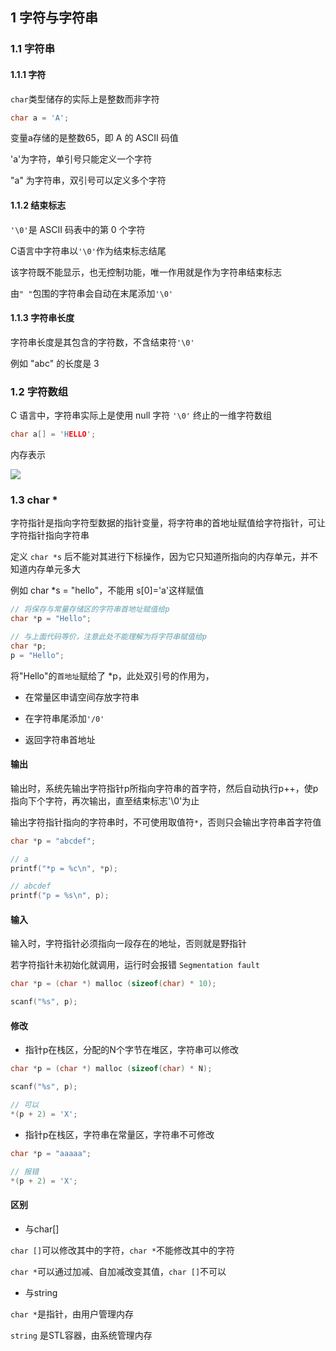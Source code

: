 <!--
 * @Description: 
 * @Version: 1.0
 * @Author: DaLao
 * @Email: dalao_li@163.com
 * @Date: 2021-11-13 23:31:24
 * @LastEditors: dalao
 * @LastEditTime: 2022-04-11 23:31:50
-->

## 1 字符与字符串


### 1.1 字符串


#### 1.1.1 字符

`char`类型储存的实际上是整数而非字符

```c
char a = 'A';
```

变量a存储的是整数65，即 A 的 ASCII 码值


'a'为字符，单引号只能定义一个字符

"a" 为字符串，双引号可以定义多个字符


#### 1.1.2 结束标志

`'\0'`是 ASCII 码表中的第 0 个字符

C语言中字符串以`'\0'`作为结束标志结尾

该字符既不能显示，也无控制功能，唯一作用就是作为字符串结束标志

由`" "`包围的字符串会自动在末尾添加`'\0'`


#### 1.1.3 字符串长度

字符串长度是其包含的字符数，不含结束符`'\0'`

例如 "abc" 的长度是 3


### 1.2 字符数组

C 语言中，字符串实际上是使用 null 字符 `'\0'` 终止的一维字符数组

```c
char a[] = 'HELLO';
```

内存表示

![](https://cdn.hurra.ltd/img/2022-4-5-2248.svg)



### 1.3 char \*

字符指针是指向字符型数据的指针变量，将字符串的首地址赋值给字符指针，可让字符指针指向字符串

定义 `char *s` 后不能对其进行下标操作，因为它只知道所指向的内存单元，并不知道内存单元多大

例如 char *s = "hello"，不能用 s[0]='a'这样赋值

```c
// 将保存与常量存储区的字符串首地址赋值给p
char *p = "Hello";

// 与上面代码等价，注意此处不能理解为将字符串赋值给p
char *p;
p = "Hello";
```

将"Hello"的`首地址`赋给了 *p，此处双引号的作用为，

- 在常量区申请空间存放字符串 

- 在字符串尾添加`'/0'`

- 返回字符串首地址


#### 输出

输出时，系统先输出字符指针p所指向字符串的首字符，然后自动执行p++，使p指向下个字符，再次输出，直至结束标志'\0'为止

输出字符指针指向的字符串时，不可使用取值符`*`，否则只会输出字符串首字符值

```c
char *p = "abcdef";

// a
printf("*p = %c\n", *p);

// abcdef
printf("p = %s\n", p);
```


#### 输入


输入时，字符指针必须指向一段存在的地址，否则就是野指针

若字符指针未初始化就调用，运行时会报错 `Segmentation fault`

```c
char *p = (char *) malloc (sizeof(char) * 10);

scanf("%s", p);
```


#### 修改

- 指针p在栈区，分配的N个字节在堆区，字符串可以修改

```c
char *p = (char *) malloc (sizeof(char) * N);

scanf("%s", p);

// 可以
*(p + 2) = 'X';
```

- 指针p在栈区，字符串在常量区，字符串不可修改

```c
char *p = "aaaaa";

// 报错
*(p + 2) = 'X';
```


#### 区别


- 与char[]

`char []`可以修改其中的字符，`char *`不能修改其中的字符

`char *`可以通过加减、自加减改变其值，`char []`不可以


- 与string

`char *`是指针，由用户管理内存

`string` 是STL容器，由系统管理内存